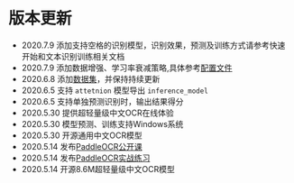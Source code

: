 # 版本更新
- 2020.7.9 添加支持空格的识别模型，识别效果，预测及训练方式请参考快速开始和文本识别训练相关文档
- 2020.7.9 添加数据增强、学习率衰减策略,具体参考[配置文件](./doc/doc_ch/config.md)
- 2020.6.8 添加[数据集](./doc/doc_ch/datasets.md)，并保持持续更新
- 2020.6.5 支持 `attetnion` 模型导出 `inference_model`
- 2020.6.5 支持单独预测识别时，输出结果得分
- 2020.5.30 提供超轻量级中文OCR在线体验
- 2020.5.30 模型预测、训练支持Windows系统
- 2020.5.30 开源通用中文OCR模型
- 2020.5.14 发布[PaddleOCR公开课](https://www.bilibili.com/video/BV1nf4y1U7RX?p=4)
- 2020.5.14 发布[PaddleOCR实战练习](https://aistudio.baidu.com/aistudio/projectdetail/467229)
- 2020.5.14 开源8.6M超轻量级中文OCR模型
